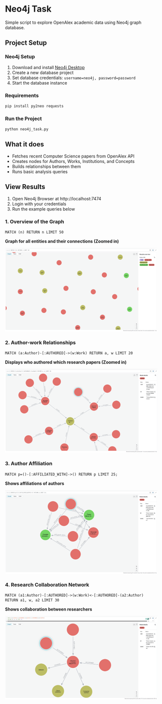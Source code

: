 # Neo4j Task

Simple script to explore OpenAlex academic data using Neo4j graph database.

## Project Setup

### Neo4j Setup
1. Download and install [Neo4j Desktop](https://neo4j.com/download/)
2. Create a new database project
3. Set database credentials: `username=neo4j, password=password`
4. Start the database instance

### Requirements
```bash
pip install py2neo requests
```

### Run the Project
```bash
python neo4j_task.py
```

## What it does
- Fetches recent Computer Science papers from OpenAlex API
- Creates nodes for Authors, Works, Institutions, and Concepts
- Builds relationships between them
- Runs basic analysis queries

## View Results
1. Open Neo4j Browser at http://localhost:7474
2. Login with your credentials
3. Run the example queries below

### 1. Overview of the Graph
```cypher
MATCH (n) RETURN n LIMIT 50
```
**Graph for all entities and their connections (Zoomed in)**

![Graph Overview](visualizations/graph_overview.png)

### 2. Author-work Relationships
```cypher
MATCH (a:Author)-[:AUTHORED]->(w:Work) RETURN a, w LIMIT 20
```
**Displays who authored which research papers (Zoomed in)**

![Author-Work Network](visualizations/author_work.png)

### 3. Author Affiliation
```cypher
MATCH p=()-[:AFFILIATED_WITH]->() RETURN p LIMIT 25;
```
**Shows affiliations of authors**

![Affiliation Network](visualizations/affiliations.png)

### 4. Research Collaboration Network
```cypher
MATCH (a1:Author)-[:AUTHORED]->(w:Work)<-[:AUTHORED]-(a2:Author)
RETURN a1, w, a2 LIMIT 30
```
**Shows collaboration between researchers**

![Collaboration Network](visualizations/collaboration.png)